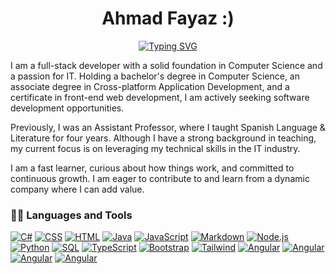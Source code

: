 
<h1 align="center">Ahmad Fayaz :)</h1>

<p align="center">
  <a href="https://git.io/typing-svg"><img src="https://readme-typing-svg.demolab.com?font=Fira+Code&pause=1000&color=009BB3&width=435&lines=Full+Stack+Web+Developer;Designer;Teacher;Interpreter%2FTranslator" alt="Typing SVG" /></a>
</p>

I am a full-stack developer with a solid foundation in Computer Science and a passion for IT. Holding a bachelor's degree in Computer Science, an associate degree in Cross-platform Application Development, and a certificate in front-end web development, I am actively seeking software development opportunities.

Previously, I was an Assistant Professor, where I taught Spanish Language & Literature for four years. Although I have a strong background in teaching, my current focus is on leveraging my technical skills in the IT industry.

I am a fast learner, curious about how things work, and committed to continuous growth. I am eager to contribute to and learn from a dynamic company where I can add value.
  <h3>👨‍💻 Languages and Tools</h3>

  <p>
      <a href="#"><img alt="C#" src="https://custom-icon-badges.demolab.com/badge/C%23-68217A.svg?logo=cs2&logoColor=white"></a>
      <a href="#"><img alt="CSS" src="https://img.shields.io/badge/CSS-1572B6.svg?logo=css3&logoColor=white"></a>
      <a href="#"><img alt="HTML" src="https://img.shields.io/badge/HTML-E34F26.svg?logo=html5&logoColor=white"></a>
      <a href="#"><img alt="Java" src="https://custom-icon-badges.demolab.com/badge/Java-007396.svg?logo=java&logoColor=white"></a>
      <a href="#"><img alt="JavaScript" src="https://img.shields.io/badge/JavaScript-F7DF1E.svg?logo=javascript&logoColor=black"></a>
      <a href="#"><img alt="Markdown" src="https://img.shields.io/badge/Markdown-000000.svg?logo=markdown&logoColor=white"></a>
      <a href="#"><img alt="Node.js" src="https://img.shields.io/badge/Node.js-43853D.svg?logo=node.js&logoColor=white"></a>
      <a href="#"><img alt="Python" src="https://img.shields.io/badge/Python-14354C.svg?logo=python&logoColor=white"></a>
      <a href="#"><img alt="SQL" src="https://custom-icon-badges.demolab.com/badge/SQL-025E8C.svg?logo=database&logoColor=white"></a>
      <a href="#"><img alt="TypeScript" src="https://img.shields.io/badge/TypeScript-007ACC.svg?logo=typescript&logoColor=white"></a>
      <a href="#"><img alt="Bootstrap" src="https://img.shields.io/badge/Bootstrap-7952B3.svg?logo=bootstrap&logoColor=white"></a>
      <a href="#"><img alt="Tailwind" src="https://img.shields.io/badge/Tailwind-06B6D4.svg?logo=tailwindcss&logoColor=white"></a>
      <a href="#"><img alt="Angular" src="https://img.shields.io/badge/Angular-0F0F11.svg?logo=angular&logoColor=white"></a>
      <a href="#"><img alt="Angular" src="https://img.shields.io/badge/Express-000000.svg?logo=express&logoColor=white"></a>
      <a href="#"><img alt="Angular" src="https://img.shields.io/badge/Figma-F24E1E.svg?logo=figma&logoColor=white"></a>
      <a href="#"><img alt="Angular" src="https://img.shields.io/badge/Postman-FF6C37.svg?logo=postman&logoColor=white"></a>
  </p>

  
